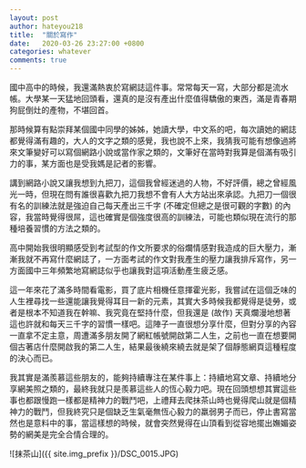```yaml
---
layout: post
author: hateyou218
title:  "關於寫作"
date:   2020-03-26 23:27:00 +0800
categories: whatever
comments: true
---
```


國中高中的時候，我還滿熱衷於寫網誌這件事。常常每天一寫，大部分都是流水帳。大學某一天猛地回頭看，還真的是沒有產出什麼值得驕傲的東西，滿是青春期狗屁倒灶的產物，不堪回首。

那時候算有點崇拜某個國中同學的姊姊，她讀大學，中文系的吧，每次讀她的網誌都覺得滿有趣的，大人的文字之類的感覺，我也說不上來，我猜我可能有想像過將來文筆變好可以寫個網路小說或當作家之類的，文筆好在當時對我算是個滿有吸引力的事，某方面也是受我媽是記者的影響。

講到網路小說又讓我想到九把刀，這個我曾經迷過的人物，不好評價，總之曾經風光一時，但現在問有誰很喜歡九把刀我想不會有人大方站出來承認。九把刀一個很有名的訓練法就是強迫自己每天產出三千字 (不確定但總之是很可觀的字數) 的內容，我當時覺得很屌，這也確實是個強度很高的訓練法，可能也類似現在流行的那種培養習慣的方法之類的。

高中開始我很明顯感受到考試型的作文所要求的俗爛情感對我造成的巨大壓力，漸漸我就不再寫什麼網誌了，一方面考試的作文對我產生的壓力讓我排斥寫作，另一方面國中三年頻繁地寫網誌似乎也讓我對這項活動產生疲乏感。

這一年來花了滿多時間看電影，買了底片相機任意揮霍光影，我嘗試在這個乏味的人生裡尋找一些還能讓我覺得耳目一新的元素，其實大多時候我都覺得是徒勞，或者是根本不知道我在幹嘛、我究竟在堅持什麼，但我還是 (故作) 天真爛漫地想著這也許就和每天三千字的習慣一樣吧。這陣子一直很想分享什麼，但對分享的內容一直拿不定主意，周遭滿多朋友開了網紅帳號開啟第二人生，之前也一直在想要開個古著店什麼開啟我的第二人生，結果最後繞來繞去就是架了個靜態網頁這種程度的決心而已。

我其實是滿羨慕這些朋友的，能夠持續專注在某件事上：持續地寫文章、持續地分享網美照之類的，最終我就只是羨慕這些人的恆心毅力吧。現在回頭想想其實這些事也都跟慢跑一樣都是精神力的戰鬥吧，上禮拜去爬抹茶山時也覺得爬山就是個精神力的戰鬥，但我終究只是個缺乏生氣毫無恆心毅力的羸弱男子而已，停止書寫當然也是意料中的事，當這樣想的時候，就會突然覺得在山頂看到從容地擺出嫵媚姿勢的網美是完全合情合理的。

![抹茶山]({{ site.img_prefix }}/DSC_0015.JPG)

